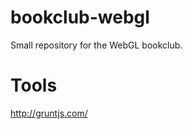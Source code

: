 bookclub-webgl
==============

Small repository for the WebGL bookclub.


Tools
==============

http://gruntjs.com/